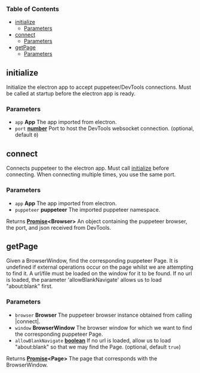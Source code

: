 <!-- Generated by documentation.js. Update this documentation by updating the source code. -->

### Table of Contents

-   [initialize][1]
    -   [Parameters][2]
-   [connect][3]
    -   [Parameters][4]
-   [getPage][5]
    -   [Parameters][6]

## initialize

Initialize the electron app to accept puppeteer/DevTools connections.
Must be called at startup before the electron app is ready.

### Parameters

-   `app` **App** The app imported from electron.
-   `port` **[number][7]** Port to host the DevTools websocket connection. (optional, default `0`)

## connect

Connects puppeteer to the electron app. Must call [initialize][8] before connecting.
When connecting multiple times, you use the same port.

### Parameters

-   `app` **App** The app imported from electron.
-   `puppeteer` **puppeteer** The imported puppeteer namespace.

Returns **[Promise][9]&lt;Browser>** An object containing the puppeteer browser, the port, and json received from DevTools.

## getPage

Given a BrowserWindow, find the corresponding puppeteer Page. It is undefined if external operations
occur on the page whilst we are attempting to find it. A url/file must be loaded on the window for it to be found.
If no url is loaded, the parameter 'allowBlankNavigate' allows us to load "about:blank" first.

### Parameters

-   `browser` **Browser** The puppeteer browser instance obtained from calling |connect|.
-   `window` **BrowserWindow** The browser window for which we want to find the corresponding puppeteer Page.
-   `allowBlankNavigate` **[boolean][10]** If no url is loaded, allow us to load "about:blank" so that we may find the Page. (optional, default `true`)

Returns **[Promise][9]&lt;Page>** The page that corresponds with the BrowserWindow.

[1]: #initialize

[2]: #parameters

[3]: #connect

[4]: #parameters-1

[5]: #getpage

[6]: #parameters-2

[7]: https://developer.mozilla.org/docs/Web/JavaScript/Reference/Global_Objects/Number

[8]: initialize

[9]: https://developer.mozilla.org/docs/Web/JavaScript/Reference/Global_Objects/Promise

[10]: https://developer.mozilla.org/docs/Web/JavaScript/Reference/Global_Objects/Boolean
